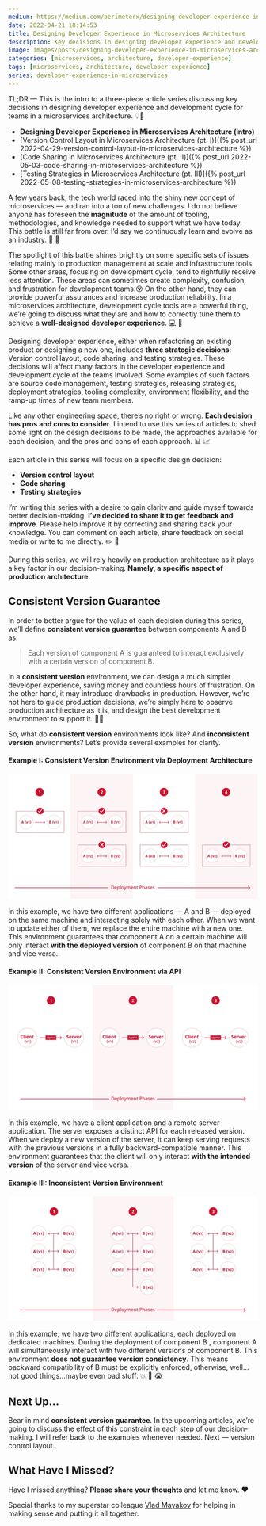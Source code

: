 ```yaml
---
medium: https://medium.com/perimeterx/designing-developer-experience-in-microservices-architecture-ae311cfca2fa
date: 2022-04-21 18:14:53
title: Designing Developer Experience in Microservices Architecture
description: Key decisions in designing developer experience and development cycle in a microservices architecture
image: images/posts/designing-developer-experience-in-microservices-architecture/designing-developer-experience-in-microservices-architecture.webp
categories: [microservices, architecture, developer-experience]
tags: [microservices, architecture, developer-experience]
series: developer-experience-in-microservices
---
```

TL;DR — This is the intro to a three-piece article series discussing key decisions in designing developer experience and development cycle for teams in a microservices architecture. 💡🚀
- **Designing Developer Experience in Microservices Architecture (intro)**
- [Version Control Layout in Microservices Architecture (pt. I)]({% post_url 2022-04-29-version-control-layout-in-microservices-architecture %})
- [Code Sharing in Microservices Architecture (pt. II)]({% post_url 2022-05-03-code-sharing-in-microservices-architecture %})
- [Testing Strategies in Microservices Architecture (pt. III)]({% post_url 2022-05-08-testing-strategies-in-microservices-architecture %})

A few years back, the tech world raced into the shiny new concept of microservices — and ran into a ton of new challenges. I do not believe anyone has foreseen the **magnitude** of the amount of tooling, methodologies, and knowledge needed to support what we have today. This battle is still far from over. I’d say we continuously learn and evolve as an industry. 👷 🙌

The spotlight of this battle shines brightly on some specific sets of issues relating mainly to production management at scale and infrastructure tools. Some other areas, focusing on development cycle, tend to rightfully receive less attention. These areas can sometimes create complexity, confusion, and frustration for development teams.😵 On the other hand, they can provide powerful assurances and increase production reliability. In a microservices architecture, development cycle tools are a powerful thing, we’re going to discuss what they are and how to correctly tune them to achieve a **well-designed developer experience**. 💻 🤔

Designing developer experience, either when refactoring an existing product or designing a new one, includes **three strategic decisions**: Version control layout, code sharing, and testing strategies. These decisions will affect many factors in the developer experience and development cycle of the teams involved. Some examples of such factors are source code management, testing strategies, releasing strategies, deployment strategies, tooling complexity, environment flexibility, and the ramp-up times of new team members.

Like any other engineering space, there’s no right or wrong. **Each decision has pros and cons to consider**. I intend to use this series of articles to shed some light on the design decisions to be made, the approaches available for each decision, and the pros and cons of each approach. 📊 📈

Each article in this series will focus on a specific design decision:
- **Version control layout**
- **Code sharing**
- **Testing strategies**

I’m writing this series with a desire to gain clarity and guide myself towards better decision-making. **I’ve decided to share it to get feedback and improve**. Please help improve it by correcting and sharing back your knowledge. You can comment on each article, share feedback on social media or write to me directly. ✏️ 🙏

During this series, we will rely heavily on production architecture as it plays a key factor in our decision-making. **Namely, a specific aspect of production architecture**.

## Consistent Version Guarantee
In order to better argue for the value of each decision during this series, we’ll define **consistent version guarantee** between components A and B as:

> Each version of component A is guaranteed to interact exclusively with a certain version of component B.

In a **consistent version** environment, we can design a much simpler developer experience, saving money and countless hours of frustration. On the other hand, it may introduce drawbacks in production. However, we’re not here to guide production decisions, we’re simply here to observe production architecture as it is, and design the best development environment to support it. 💪😎

So, what do **consistent version** environments look like? And **inconsistent version** environments? Let’s provide several examples for clarity.

#### Example I: Consistent Version Environment via Deployment Architecture

![Deployment phases of applications A and B, consistent version is guaranteed](/images/posts/designing-developer-experience-in-microservices-architecture/consistent-version-environment-via-deployment-architecture.webp)

In this example, we have two different applications — A and B — deployed on the same machine and interacting solely with each other. When we want to update either of them, we replace the entire machine with a new one. This environment guarantees that component A on a certain machine will only interact **with the deployed version** of component B on that machine and vice versa.

#### Example II: Consistent Version Environment via API

![Deployment phases of client and server applications, consistent version is guaranteed via API paths](/images/posts/designing-developer-experience-in-microservices-architecture/consistent-version-environment-via-api.webp)

In this example, we have a client application and a remote server application. The server exposes a distinct API for each released version. When we deploy a new version of the server, it can keep serving requests with the previous versions in a fully backward-compatible manner. This environment guarantees that the client will only interact **with the intended version** of the server and vice versa.

#### Example III: Inconsistent Version Environment

![Deployment phases of applications A and B, in phase 2 multiple versions of component B exist](/images/posts/designing-developer-experience-in-microservices-architecture/inconsistent-version-environment.webp)

In this example, we have two different applications, each deployed on dedicated machines. During the deployment of component B , component A will simultaneously interact with two different versions of component B. This environment **does not guarantee version consistency**. This means backward compatibility of B must be explicitly enforced, otherwise, well…not good things…maybe even bad stuff. 💥 💸 😭

## Next Up...
Bear in mind **consistent version guarantee**. In the upcoming articles, we’re going to discuss the effect of this constraint in each step of our decision-making. I will refer back to the examples whenever needed. Next — version control layout.

## What Have I Missed?
Have I missed anything? **Please share your thoughts** and let me know. ❤️

Special thanks to my superstar colleague [Vlad Mayakov](https://www.linkedin.com/in/mayakov-vlad/) for helping in making sense and putting it all together.